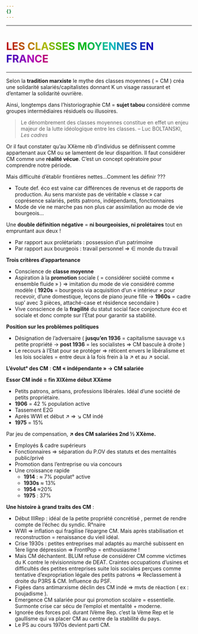 ```yaml
---
{}
---
```

***
# <span style="color:#B80000">L</span><span style="color:#B82700">E</span><span style="color:#B84F00">S</span> <span style="color:#B87600">C</span><span style="color:#B89D00">L</span><span style="color:#AAB800">A</span><span style="color:#83B800">S</span><span style="color:#5CB800">S</span><span style="color:#34B800">E</span><span style="color:#0DB800">S</span> <span style="color:#00B81A">M</span><span style="color:#00B842">O</span><span style="color:#00B869">Y</span><span style="color:#00B890">E</span><span style="color:#00B8B8">N</span><span style="color:#0090B8">N</span><span style="color:#0069B8">E</span><span style="color:#0042B8">S</span> <span style="color:#001AB8">E</span><span style="color:#0D00B8">N</span> <span style="color:#3400B8">F</span><span style="color:#5C00B8">R</span><span style="color:#8300B8">A</span><span style="color:#AA00B8">N</span><span style="color:#B8009D">C</span><span style="color:#B80076">E</span>
***
Selon la **tradition marxiste** le mythe des classes moyennes ( = CM ) créa une solidarité salariés/capitalistes donnant K un visage rassurant et d’entamer la solidarité ouvrière. 

Ainsi, longtemps dans l’historiographie CM = **sujet tabou** considéré comme groupes intermédiaires résiduels ou illusoires. 

> Le dénombrement des classes moyennes constitue en effet un enjeu majeur de la lutte idéologique entre les classes. – Luc BOLTANSKI, *Les cadres* 

Or il faut constater qu’au XXème nb d’individus se définissent comme appartenant aux CM ou se lamentent de leur disparition. Il faut considérer CM comme une **réalité vécue**. C’est un concept opératoire pour comprendre notre période. 

Mais difficulté d’établir frontières nettes…Comment les définir ??? 
- Toute def. éco est vaine car différences de revenus et de rapports de production. Au sens marxiste pas de véritable « classe » car coprésence salariés, petits patrons, indépendants, fonctionnaires 
- Mode de vie ne marche pas non plus car assimilation au mode de vie bourgeois…

Une **double définition négative** = **ni bourgeoisies, ni prolétaires** tout en empruntant aux deux ! 
- Par rapport aux prolétariats : possession d’un patrimoine 
- Par rapport aux bourgeois : travail personnel ⇒ ∈ monde du travail 

**Trois critères d’appartenance** 
- Conscience de **classe moyenne** 
- Aspiration à la **promotion** sociale ( = considérer société comme « ensemble fluide » ) ⇒ imitation du mode de vie considéré comme modèle ( **1920s** = bourgeois via acquisition d’un « intérieur » pour recevoir, d’une domestique, leçons de piano jeune fille → **1960s** = cadre sup’ avec 3 pièces, attaché-case et résidence secondaire )
- Vive conscience de la **fragilité** du statut social face conjoncture éco et sociale et donc compte sur l’État pour garantir sa stabilité. 

**Position sur les problèmes politiques**
- Désignation de l’adversaire ( **jusqu’en 1936** = capitalisme sauvage v.s petite propriété → **post 1936** = les socialistes ⇒ CM bascule à droite  )
- Le recours à l’Etat pour se protéger ⇒ réticent envers le libéralisme et les lois sociales = entre deux à la fois frein à la ↗ et au ↗ social. 

**L’évolut° des CM** : **CM « indépendante » → CM salariée** 

**Essor CM indé = fin XIXème début XXème**  
- Petits patrons, artisans, professions libérales. Idéal d’une société de petits propriétaire.
- **1906** = 42 % population active 
- Tassement E2G 
- Après WWI et début ↗ ⇒ ↘ CM indé 
- **1975** = 15% 

Par jeu de compensation, **↗ des CM salariées 2nd ½ XXème.** 
- Employés & cadre supérieurs 
- Fonctionnaires  ⇒ séparation du P.OV des statuts et des mentalités public/privé 
- Promotion dans l’entreprise ou via concours 
- Une croissance rapide 
	- **1914** : ≈ 7% populat° active
	- **1930s** ≈ 13% 
	- **1954** ≈20% 
	- **1975** : 37% 

**Une histoire à grand traits des CM** : 
- Début IIIRep : idéal de la petite propriété concrétisé , permet de rendre compte de l’échec du syndic. R°naire 
- WWI ⇒ inflation qui fragilise l’épargne CM. Mais après stabilisation et reconstruction = renaissance du vieil idéal. 
- Crise 1930s : petites entreprises mal adaptés au marché subissent en 1ère ligne dépression ⇒ FrontPop = enthousiasme !
- Mais CM déchantent. BLUM refuse de considérer CM comme victimes du K contre le révisionnisme de DEAT. Craintes occupations d’usines et difficultés des petites entreprises suite lois sociales perçues comme tentative d’expropriation légale des petits patrons ⇒ Reclassement à droite du P3RS & CM. Influence du PSF.
- Figées dans antimarxisme déclin des CM indé ⇒ mvts de réaction ( ex : poujadisme ).
- Emergence CM salariée pour qui promotion scolaire = essentielle. Surmonte crise car sécu de l’emploi et mentalité + moderne. 
- Ignorée des forces pol. durant IVème Rep. c’est la Vème Rep et le gaullisme qui va placer CM au centre de la stabilité du pays. 
- Le PS au cours 1970s devient parti CM.

